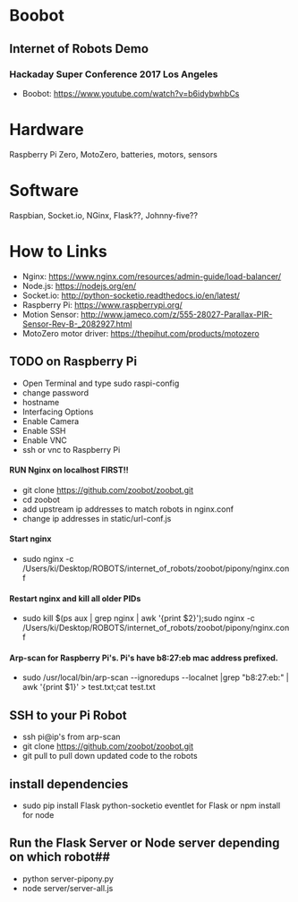 # Boobot
## Internet of Robots Demo
### Hackaday Super Conference 2017 Los Angeles
* Boobot: https://www.youtube.com/watch?v=b6idybwhbCs

# Hardware
Raspberry Pi Zero, MotoZero, batteries, motors, sensors

# Software
Raspbian, Socket.io, NGinx, Flask??, Johnny-five??


# How to Links
* Nginx: https://www.nginx.com/resources/admin-guide/load-balancer/
* Node.js: https://nodejs.org/en/
* Socket.io: http://python-socketio.readthedocs.io/en/latest/
* Raspberry Pi: https://www.raspberrypi.org/
* Motion Sensor: http://www.jameco.com/z/555-28027-Parallax-PIR-Sensor-Rev-B-_2082927.html
* MotoZero motor driver: https://thepihut.com/products/motozero

## TODO on Raspberry Pi
* Open Terminal and type sudo raspi-config
* change password
* hostname
* Interfacing Options
* Enable Camera
* Enable SSH
* Enable VNC
* ssh or vnc to Raspberry Pi

#### RUN Nginx on localhost FIRST!!
* git clone https://github.com/zoobot/zoobot.git
* cd zoobot
* add upstream ip addresses to match robots in nginx.conf
* change ip addresses in static/url-conf.js

#### Start nginx
* sudo nginx -c /Users/ki/Desktop/ROBOTS/internet_of_robots/zoobot/pipony/nginx.conf

#### Restart nginx and kill all older PIDs
* sudo kill $(ps aux | grep nginx | awk '{print $2}');sudo nginx -c /Users/ki/Desktop/ROBOTS/internet_of_robots/zoobot/pipony/nginx.conf

#### Arp-scan for Raspberry Pi's. Pi's have b8:27:eb mac address prefixed.
* sudo /usr/local/bin/arp-scan --ignoredups --localnet |grep "b8:27:eb:" | awk '{print $1}' > test.txt;cat test.txt

## SSH to your Pi Robot
* ssh pi@ip's from arp-scan
* git clone https://github.com/zoobot/zoobot.git
* git pull to pull down updated code to the robots
##  install dependencies
* sudo pip install Flask python-socketio eventlet for Flask or npm install for node
## Run the Flask Server or Node server depending on which robot##
* python server-pipony.py
* node server/server-all.js